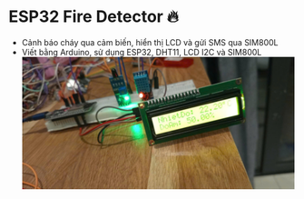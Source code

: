 ﻿# ESP32 Fire Detector 🔥
- Cảnh báo cháy qua cảm biến, hiển thị LCD và gửi SMS qua SIM800L
- Viết bằng Arduino, sử dụng ESP32, DHT11, LCD I2C và SIM800L
![Ảnh](image.jpg)
